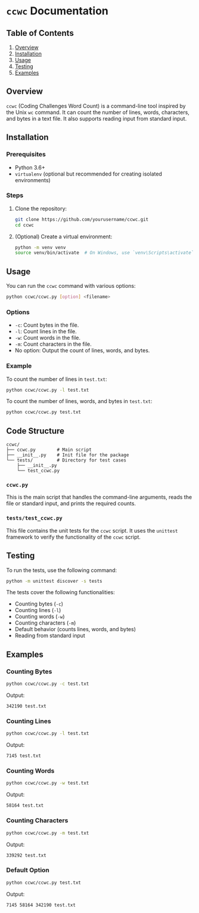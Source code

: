 
# `ccwc` Documentation

## Table of Contents
1. [Overview](#overview)
2. [Installation](#installation)
3. [Usage](#usage)
4. [Testing](#testing)
5. [Examples](#examples)

## Overview

`ccwc` (Coding Challenges Word Count) is a command-line tool inspired by the Unix `wc` command. It can count the number of lines, words, characters, and bytes in a text file. It also supports reading input from standard input.

## Installation

### Prerequisites

- Python 3.6+
- `virtualenv` (optional but recommended for creating isolated environments)

### Steps

1. Clone the repository:

    ```bash
    git clone https://github.com/yourusername/ccwc.git
    cd ccwc
    ```

2. (Optional) Create a virtual environment:

    ```bash
    python -m venv venv
    source venv/bin/activate  # On Windows, use `venv\Scripts\activate`
    ```

## Usage

You can run the `ccwc` command with various options:

```bash
python ccwc/ccwc.py [option] <filename>
```

### Options

- `-c`: Count bytes in the file.
- `-l`: Count lines in the file.
- `-w`: Count words in the file.
- `-m`: Count characters in the file.
- No option: Output the count of lines, words, and bytes.

### Example

To count the number of lines in `test.txt`:

```bash
python ccwc/ccwc.py -l test.txt
```

To count the number of lines, words, and bytes in `test.txt`:

```bash
python ccwc/ccwc.py test.txt
```

## Code Structure

```
ccwc/
├── ccwc.py        # Main script
├── __init__.py    # Init file for the package
└── tests/         # Directory for test cases
    ├── __init__.py
    └── test_ccwc.py
```

### `ccwc.py`

This is the main script that handles the command-line arguments, reads the file or standard input, and prints the required counts.

### `tests/test_ccwc.py`

This file contains the unit tests for the `ccwc` script. It uses the `unittest` framework to verify the functionality of the `ccwc` script.

## Testing

To run the tests, use the following command:

```bash
python -m unittest discover -s tests
```

The tests cover the following functionalities:
- Counting bytes (`-c`)
- Counting lines (`-l`)
- Counting words (`-w`)
- Counting characters (`-m`)
- Default behavior (counts lines, words, and bytes)
- Reading from standard input

## Examples

### Counting Bytes

```bash
python ccwc/ccwc.py -c test.txt
```

Output:

```
342190 test.txt
```

### Counting Lines

```bash
python ccwc/ccwc.py -l test.txt
```

Output:

```
7145 test.txt
```

### Counting Words

```bash
python ccwc/ccwc.py -w test.txt
```

Output:

```
58164 test.txt
```

### Counting Characters

```bash
python ccwc/ccwc.py -m test.txt
```

Output:

```
339292 test.txt
```

### Default Option

```bash
python ccwc/ccwc.py test.txt
```

Output:

```
7145 58164 342190 test.txt
```

